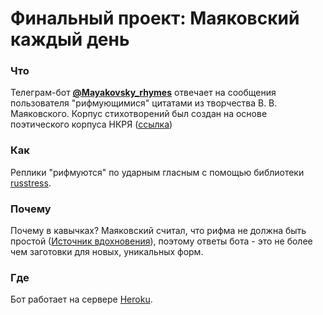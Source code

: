 # Финальный проект: Маяковский каждый день
### Что
Телеграм-бот **[@Mayakovsky_rhymes](https://web.telegram.org/@Mayakovsky_bot)** отвечает на сообщения пользователя "рифмующимися" цитатами из творчества В. В. Маяковского.
Корпус стихотворений был создан на основе поэтического корпуса НКРЯ ([ссылка](http://search.ruscorpora.ru/search.xml?env=alpha&mode=poetic&sort=gr_created_&text=meta&doc_author=%c2.%20%c2.%20%cc%e0%ff%ea%ee%e2%f1%ea%e8%e9))
### Как
Реплики "рифмуются" по ударным гласным с помощью библиотеки [russtress](https://pypi.org/project/russtress/).
### Почему
Почему в кавычках? Маяковский считал, что рифма не должна быть простой ([Источник вдохновения](https://ru.wikisource.org/wiki/%D0%9A%D0%B0%D0%BA_%D0%B4%D0%B5%D0%BB%D0%B0%D1%82%D1%8C_%D1%81%D1%82%D0%B8%D1%85%D0%B8%3F_(%D0%9C%D0%B0%D1%8F%D0%BA%D0%BE%D0%B2%D1%81%D0%BA%D0%B8%D0%B9))), поэтому ответы бота - это не более чем заготовки для новых, уникальных форм.
### Где
Бот работает на сервере [Heroku](https://app-mayakovsky.herokuapp.com/).
